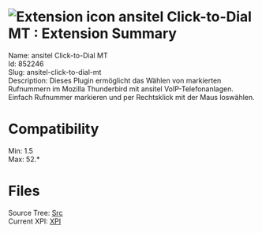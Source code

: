 # ![Extension icon](https://addons.thunderbird.net/user-media/addon_icons/852/852246-64.png?modified=1504970422) ansitel Click-to-Dial MT : Extension Summary

Name: ansitel Click-to-Dial MT  
Id: 852246  
Slug: ansitel-click-to-dial-mt  
Description: Dieses Plugin ermöglicht das Wählen von markierten Rufnummern im Mozilla Thunderbird mit ansitel VoIP-Telefonanlagen. Einfach Rufnummer markieren und per Rechtsklick mit der Maus loswählen.
  

# Compatibility
Min: 1.5  
Max: 52.*  

# Files

Source Tree: [Src](C:/Dev/Thunderbird/ThunderKdB/xall/xOther/852246-ansitel-click-to-dial-mt/src)  
Current XPI: [XPI](C:/Dev/Thunderbird/ThunderKdB/xall/xOther/852246-ansitel-click-to-dial-mt/xpi)  



